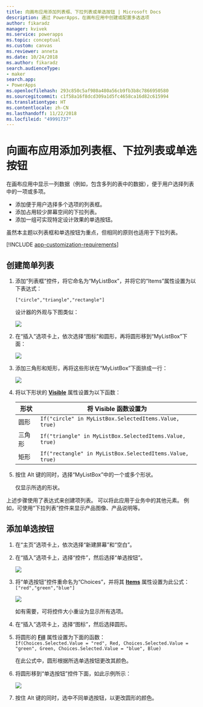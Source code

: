 ```yaml
---
title: 向画布应用添加列表框、下拉列表或单选按钮 | Microsoft Docs
description: 通过 PowerApps，在画布应用中创建或配置多选选项
author: fikaradz
manager: kvivek
ms.service: powerapps
ms.topic: conceptual
ms.custom: canvas
ms.reviewer: anneta
ms.date: 10/24/2018
ms.author: fikaradz
search.audienceType:
- maker
search.app:
- PowerApps
ms.openlocfilehash: 293c850c5af980a480a56cb9fb3b8c7866950580
ms.sourcegitcommit: c1f58a16f8dcd309a1d5fc4658ca16d82c615994
ms.translationtype: HT
ms.contentlocale: zh-CN
ms.lasthandoff: 11/22/2018
ms.locfileid: "49991737"
---
```

# <a name="add-a-list-box-a-drop-down-list-or-radio-buttons-to-a-canvas-app"></a>向画布应用添加列表框、下拉列表或单选按钮

在画布应用中显示一列数据（例如，包含多列的表中的数据），便于用户选择列表中的一项或多项。

- 添加便于用户选择多个选项的列表框。
- 添加占用较少屏幕空间的下拉列表。
- 添加一组可实现特定设计效果的单选按钮。

虽然本主题以列表框和单选按钮为重点，但相同的原则也适用于下拉列表。

[!INCLUDE [app-customization-requirements](../../includes/app-customization-requirements.md)]

## <a name="create-a-simple-list"></a>创建简单列表

1. 添加“列表框”控件，将它命名为“MyListBox”，并将它的“Items”属性设置为以下表达式：

    ```["circle","triangle","rectangle"]```  <br/>

    设计器的外观与下图类似：

    ![][4]

4. 在“插入”选项卡上，依次选择“图标”和圆形，再将圆形移到“MyListBox”下面：

    ![][5]  

5. 添加三角形和矩形，再将这些形状在“MyListBox”下面排成一行：

    ![][6]  

6. 将以下形状的 **[Visible](controls/properties-core.md)** 属性设置为以下函数：  

   | 形状 | 将 Visible 函数设置为 |
   | --- | --- |
   | 圆形 |```If("circle" in MyListBox.SelectedItems.Value, true)``` |
   | 三角形 |```If("triangle" in MyListBox.SelectedItems.Value, true)``` |
   | 矩形 |```If("rectangle" in MyListBox.SelectedItems.Value, true)``` |

7. 按住 Alt 键的同时，选择“MyListBox”中的一个或多个形状。

    仅显示所选的形状。

上述步骤使用了表达式来创建项列表。 可以将此应用于业务中的其他元素。 例如，可使用“下拉列表”控件来显示产品图像、产品说明等。

## <a name="add-radio-buttons"></a>添加单选按钮
1. 在“主页”选项卡上，依次选择“新建屏幕”和“空白”。

2. 在“插入”选项卡上，选择“控件”，然后选择“单选按钮”。

    ![][10]  

3. 将“单选按钮”控件重命名为“Choices”，并将其 **[Items](controls/properties-core.md)** 属性设置为此公式：  
   ```["red","green","blue"]```  <br/>

    ![][12]  

    如有需要，可将控件大小重设为显示所有选项。

4. 在“插入”选项卡上，选择“图标”，然后选择圆形。

5. 将圆形的 **[Fill](controls/properties-color-border.md)** 属性设置为下面的函数：  
   ```If(Choices.Selected.Value = "red", Red, Choices.Selected.Value = "green", Green, Choices.Selected.Value = "blue", Blue)```  

    在此公式中，圆形根据所选单选按钮更改其颜色。

6. 将圆形移到“单选按钮”控件下面，如此示例所示：

    ![][14]  

7. 按住 Alt 键的同时，选中不同单选按钮，以更改圆形的颜色。

[1]: ./media/add-list-box-drop-down-list-radio-button/preview.png
[2]: ./media/add-list-box-drop-down-list-radio-button/listbox.png
[3]: ./media/add-list-box-drop-down-list-radio-button/renamelistbox.png
[4]: ./media/add-list-box-drop-down-list-radio-button/itemslistbox.png
[5]: ./media/add-list-box-drop-down-list-radio-button/circle.png
[6]: ./media/add-list-box-drop-down-list-radio-button/allshapes.png
[10]: ./media/add-list-box-drop-down-list-radio-button/radiobutton.png
[12]: ./media/add-list-box-drop-down-list-radio-button/itemsradio.png
[14]: ./media/add-list-box-drop-down-list-radio-button/radiocircle.png
[15]: ./media/add-list-box-drop-down-list-radio-button/dropdown.png

